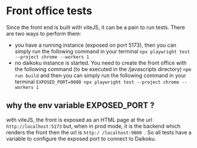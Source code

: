 # Front office tests

Since the front end is built with viteJS, it can be a pain to run tests.
There are two ways to perform them:
- you have a running instance (exposed on port 5173), then you can simply run the following command in your terminal 
`npx playwright test --project chrome --workers 1`
- no daikoku instance is started. You need to create the front office with the following command (to be executed in the /javascripts directory) `npm run build` and then you can simply run the following command in your terminal 
`EXPOSED_PORT=9000 npx playwright test --project chrome --workers 1`

## why the env variable EXPOSED_PORT ? 

with viteJS, the front is exposed as an HTML page at the url `http://localhost:5173` but, when in prod mode, it is the backend which renders the front then the url is `http:/ /localhost:9000 `. So all tests have a variable to configure the exposed port to connect to Daikoku.